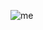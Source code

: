 ![me](https://github.com/flaray/flaray.github.io/assets/40190457/5607ce28-8630-4e3c-8a97-31e0eb9c6d4d)
